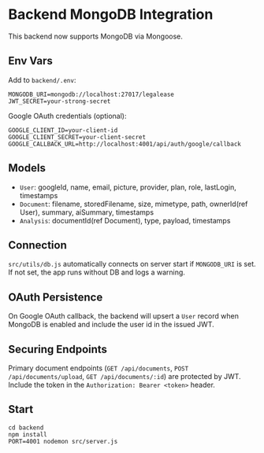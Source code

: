 # Backend MongoDB Integration

This backend now supports MongoDB via Mongoose.

## Env Vars

Add to `backend/.env`:

```
MONGODB_URI=mongodb://localhost:27017/legalease
JWT_SECRET=your-strong-secret
```

Google OAuth credentials (optional):
```
GOOGLE_CLIENT_ID=your-client-id
GOOGLE_CLIENT_SECRET=your-client-secret
GOOGLE_CALLBACK_URL=http://localhost:4001/api/auth/google/callback
```

## Models

- `User`: googleId, name, email, picture, provider, plan, role, lastLogin, timestamps
- `Document`: filename, storedFilename, size, mimetype, path, ownerId(ref User), summary, aiSummary, timestamps
- `Analysis`: documentId(ref Document), type, payload, timestamps

## Connection

`src/utils/db.js` automatically connects on server start if `MONGODB_URI` is set. If not set, the app runs without DB and logs a warning.

## OAuth Persistence

On Google OAuth callback, the backend will upsert a `User` record when MongoDB is enabled and include the user id in the issued JWT.

## Securing Endpoints

Primary document endpoints (`GET /api/documents`, `POST /api/documents/upload`, `GET /api/documents/:id`) are protected by JWT. Include the token in the `Authorization: Bearer <token>` header.

## Start

```
cd backend
npm install
PORT=4001 nodemon src/server.js
```
